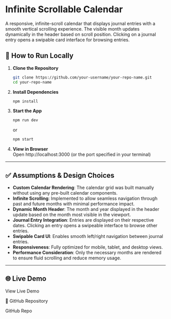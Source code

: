 # Infinite Scrollable Calendar

A responsive, infinite-scroll calendar that displays journal entries with a smooth vertical scrolling experience. The visible month updates dynamically in the header based on scroll position. Clicking on a journal entry opens a swipable card interface for browsing entries.

## 🚀 How to Run Locally

1. **Clone the Repository**
   ```bash
   git clone https://github.com/your-username/your-repo-name.git
   cd your-repo-name
   ```

2. **Install Dependencies**
   ```bash
   npm install
   ```

3. **Start the App**
   ```bash
   npm run dev
   ```
   or
   ```bash
   npm start
   ```

4. **View in Browser**  
   Open http://localhost:3000 (or the port specified in your terminal)

---

## ✅ Assumptions & Design Choices

- **Custom Calendar Rendering**: The calendar grid was built manually without using any pre-built calendar components.
- **Infinite Scrolling**: Implemented to allow seamless navigation through past and future months with minimal performance impact.
- **Dynamic Month Header**: The month and year displayed in the header update based on the month most visible in the viewport.
- **Journal Entry Integration**: Entries are displayed on their respective dates. Clicking an entry opens a swipeable interface to browse other entries.
- **Swipable Card UI**: Enables smooth left/right navigation between journal entries.
- **Responsiveness**: Fully optimized for mobile, tablet, and desktop views.
- **Performance Consideration**: Only the necessary months are rendered to ensure fluid scrolling and reduce memory usage.

---

## 🌐 Live Demo

View Live Demo

📁 GitHub Repository

GitHub Repo

